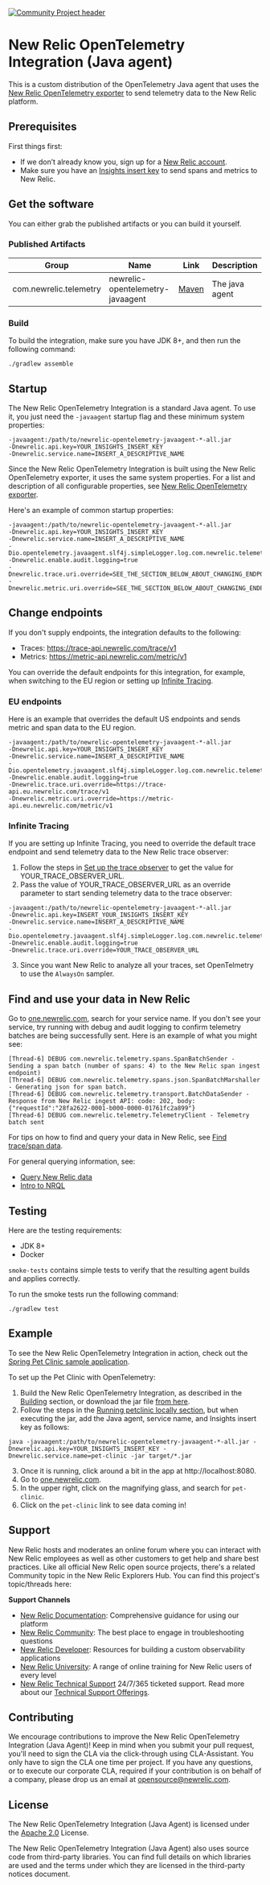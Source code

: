 [![Community Project header](https://github.com/newrelic/opensource-website/raw/master/src/images/categories/Community_Project.png)](https://opensource.newrelic.com/oss-category/#community-project)

# New Relic OpenTelemetry Integration (Java agent)

This is a custom distribution of the OpenTelemetry Java agent that uses the [New Relic OpenTelemetry exporter](https://github.com/newrelic/opentelemetry-exporter-java) to send telemetry data to the New Relic platform.

## Prerequisites

First things first:

* If we don’t already know you, sign up for a [New Relic account](https://docs.newrelic.com/docs/accounts/accounts-billing/account-setup/create-your-new-relic-account).
* Make sure you have an [Insights insert key](https://docs.newrelic.com/docs/telemetry-data-platform/ingest-manage-data/ingest-apis/use-event-api-report-custom-events#) to send spans and metrics to New Relic.

## Get the software

You can either grab the published artifacts or you can build it yourself.

### Published Artifacts
|Group                 |Name                                 |Link                                                                                                   |Description     |
|----------------------|-------------------------------------|-------------------------------------------------------------------------------------------------------|----------------|
|com.newrelic.telemetry|newrelic-opentelemetry-javaagent     |[Maven](https://search.maven.org/artifact/com.newrelic.telemetry/newrelic-opentelemetry-javaagent)     | The java agent |


### Build

To build the integration, make sure you have JDK 8+, and then run the following command:

`./gradlew assemble`

## Startup

The New Relic OpenTelemetry Integration is a standard Java agent. To use it, you just need the `-javaagent` startup flag and these minimum system properties: 

```
-javaagent:/path/to/newrelic-opentelemetry-javaagent-*-all.jar
-Dnewrelic.api.key=YOUR_INSIGHTS_INSERT_KEY
-Dnewrelic.service.name=INSERT_A_DESCRIPTIVE_NAME
```

Since the New Relic OpenTelemetry Integration is built using the New Relic OpenTelemetry exporter, it uses the same system properties. For a list and description of all configurable properties, see [New Relic OpenTelemetry exporter](https://github.com/newrelic/opentelemetry-exporter-java#configuration-system-properties).

Here's an example of common startup properties:

```
-javaagent:/path/to/newrelic-opentelemetry-javaagent-*-all.jar
-Dnewrelic.api.key=YOUR_INSIGHTS_INSERT_KEY
-Dnewrelic.service.name=INSERT_A_DESCRIPTIVE_NAME
-Dio.opentelemetry.javaagent.slf4j.simpleLogger.log.com.newrelic.telemetry=debug
-Dnewrelic.enable.audit.logging=true
-Dnewrelic.trace.uri.override=SEE_THE_SECTION_BELOW_ABOUT_CHANGING_ENDPOINTS
-Dnewrelic.metric.uri.override=SEE_THE_SECTION_BELOW_ABOUT_CHANGING_ENDPOINTS
```

## Change endpoints

If you don't supply endpoints, the integration defaults to the following:

* Traces: https://trace-api.newrelic.com/trace/v1
* Metrics: https://metric-api.newrelic.com/metric/v1

You can override the default endpoints for this integration, for example, when switching to the EU region or setting up [Infinite Tracing](https://docs.newrelic.com/docs/understand-dependencies/distributed-tracing/infinite-tracing/introduction-infinite-tracing).

### EU endpoints

Here is an example that overrides the default US endpoints and sends metric and span data to the EU region. 

```
-javaagent:/path/to/newrelic-opentelemetry-javaagent-*-all.jar
-Dnewrelic.api.key=YOUR_INSIGHTS_INSERT_KEY
-Dnewrelic.service.name=INSERT_A_DESCRIPTIVE_NAME
-Dio.opentelemetry.javaagent.slf4j.simpleLogger.log.com.newrelic.telemetry=debug
-Dnewrelic.enable.audit.logging=true
-Dnewrelic.trace.uri.override=https://trace-api.eu.newrelic.com/trace/v1
-Dnewrelic.metric.uri.override=https://metric-api.eu.newrelic.com/metric/v1
```
### Infinite Tracing

If you are setting up Infinite Tracing, you need to override the default trace endpoint and send telemetry data to the New Relic trace observer:

1. Follow the steps in [Set up the trace observer](https://docs.newrelic.com/docs/understand-dependencies/distributed-tracing/infinite-tracing/set-trace-observer) to get the value for YOUR_TRACE_OBSERVER_URL.
2. Pass the value of YOUR_TRACE_OBSERVER_URL as an override parameter to start sending telemetry data to the trace observer:
```
-javaagent:/path/to/newrelic-opentelemetry-javaagent-*-all.jar
-Dnewrelic.api.key=INSERT_YOUR_INSIGHTS_INSERT_KEY
-Dnewrelic.service.name=INSERT_A_DESCRIPTIVE_NAME
-Dio.opentelemetry.javaagent.slf4j.simpleLogger.log.com.newrelic.telemetry=debug
-Dnewrelic.enable.audit.logging=true
-Dnewrelic.trace.uri.override=YOUR_TRACE_OBSERVER_URL
```
3. Since you want New Relic to analyze all your traces, set OpenTelmetry to use the `AlwaysOn` sampler.

## Find and use your data in New Relic

Go to [one.newrelic.com](https://one.newrelic.com), search for your service name. If you don't see your service, try running with debug and audit logging to confirm telemetry batches are being successfully sent. Here is an example of what you might see: 

```
[Thread-6] DEBUG com.newrelic.telemetry.spans.SpanBatchSender - Sending a span batch (number of spans: 4) to the New Relic span ingest endpoint)
[Thread-6] DEBUG com.newrelic.telemetry.spans.json.SpanBatchMarshaller - Generating json for span batch.
[Thread-6] DEBUG com.newrelic.telemetry.transport.BatchDataSender - Response from New Relic ingest API: code: 202, body: {"requestId":"28fa2622-0001-b000-0000-01761fc2a899"}
[Thread-6] DEBUG com.newrelic.telemetry.TelemetryClient - Telemetry batch sent
```

For tips on how to find and query your data in New Relic, see 
[Find trace/span data](https://docs.newrelic.com/docs/understand-dependencies/distributed-tracing/trace-api/introduction-trace-api#view-data). 

For general querying information, see:
- [Query New Relic data](https://docs.newrelic.com/docs/using-new-relic/data/understand-data/query-new-relic-data)
- [Intro to NRQL](https://docs.newrelic.com/docs/query-data/nrql-new-relic-query-language/getting-started/introduction-nrql)

## Testing

Here are the testing requirements:

* JDK 8+
* Docker

`smoke-tests` contains simple tests to verify that the resulting agent builds and applies correctly.

To run the smoke tests run the following command:

`./gradlew test`

## Example

To see the New Relic OpenTelemetry Integration in action, check out the [Spring Pet Clinic sample application](https://github.com/newrelic-forks/spring-petclinic).

To set up the Pet Clinic with OpenTelemetry:

1. Build the New Relic OpenTelemetry Integration, as described in the [Building](#Build) section,
or download the jar file [from here](https://search.maven.org/remotecontent?filepath=com/newrelic/telemetry/newrelic-opentelemetry-javaagent/).
2. Follow the steps in the [Running petclinic locally section](https://github.com/newrelic-forks/spring-petclinic#running-petclinic-locally), 
but when executing the jar, add the Java agent, service name, and Insights insert key as follows:
```
java -javaagent:/path/to/newrelic-opentelemetry-javaagent-*-all.jar -Dnewrelic.api.key=YOUR_INSIGHTS_INSERT_KEY -Dnewrelic.service.name=pet-clinic -jar target/*.jar
```
3. Once it is running, click around a bit in the app at http://localhost:8080.
4. Go to [one.newrelic.com](https://one.newrelic.com).
5. In the upper right, click on the magnifying glass, and search for `pet-clinic`.  
6. Click on the `pet-clinic` link to see data coming in!

## Support

New Relic hosts and moderates an online forum where you can interact with New Relic employees as well as other customers to get help and share best practices. 
Like all official New Relic open source projects, there's a related Community topic in the New Relic Explorers Hub. You can find this project's topic/threads here:

**Support Channels**

* [New Relic Documentation](https://docs.newrelic.com/docs/integrations/open-source-telemetry-integrations/open-source-telemetry-integration-list/new-relics-opentelemetry-integration): Comprehensive guidance for using our platform
* [New Relic Community](https://discuss.newrelic.com/tags/javaagent): The best place to engage in troubleshooting questions
* [New Relic Developer](https://developer.newrelic.com/): Resources for building a custom observability applications
* [New Relic University](https://learn.newrelic.com/): A range of online training for New Relic users of every level
* [New Relic Technical Support](https://support.newrelic.com/) 24/7/365 ticketed support. Read more about our [Technical Support Offerings](https://docs.newrelic.com/docs/licenses/license-information/general-usage-licenses/support-plan). 

## Contributing

We encourage contributions to improve the New Relic OpenTelemetry Integration (Java Agent)! Keep in mind when you submit your pull request, you'll need to sign the CLA via the click-through using CLA-Assistant. You only have to sign the CLA one time per project.
If you have any questions, or to execute our corporate CLA, required if your contribution is on behalf of a company,  please drop us an email at opensource@newrelic.com.

## License

The New Relic OpenTelemetry Integration (Java Agent) is licensed under the [Apache 2.0](http://apache.org/licenses/LICENSE-2.0.txt) License.

The New Relic OpenTelemetry Integration (Java Agent) also uses source code from third-party libraries. You can find full details on which libraries are used and the terms under which they are licensed in the third-party notices document.
